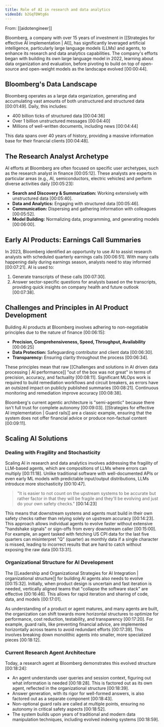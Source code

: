 ```yaml
---
title: Role of AI in research and data analytics
videoId: b2GqTDWtg6s
---
```


From: [[aidotengineer]] <br/> 

Bloomberg, a company with over 15 years of investment in [[Strategies for effective AI implementation | AI]], has significantly leveraged artificial intelligence, particularly large language models (LLMs) and agents, to enhance its research and data analytics capabilities. The company's efforts began with building its own large language model in 2022, learning about data organization and evaluation, before pivoting to build on top of open-source and open-weight models as the landscape evolved <a class="yt-timestamp" data-t="00:00:44">[00:00:44]</a>.

## Bloomberg's Data Landscape
Bloomberg operates as a large data organization, generating and accumulating vast amounts of both unstructured and structured data <a class="yt-timestamp" data-t="00:01:49">[00:01:49]</a>. Daily, this includes:
*   400 billion ticks of structured data <a class="yt-timestamp" data-t="00:04:36">[00:04:36]</a>
*   Over 1 billion unstructured messages <a class="yt-timestamp" data-t="00:04:40">[00:04:40]</a>
*   Millions of well-written documents, including news <a class="yt-timestamp" data-t="00:04:44">[00:04:44]</a>

This data spans over 40 years of history, providing a massive information base for their financial clients <a class="yt-timestamp" data-t="00:04:48">[00:04:48]</a>.

## The Research Analyst Archetype
AI efforts at Bloomberg are often focused on specific user archetypes, such as the research analyst in finance <a class="yt-timestamp" data-t="00:05:12">[00:05:12]</a>. These analysts are experts in particular areas (e.g., AI, semiconductors, electric vehicles) and perform diverse activities daily <a class="yt-timestamp" data-t="00:05:23">[00:05:23]</a>:
*   **Search and Discovery & Summarization:** Working extensively with unstructured data <a class="yt-timestamp" data-t="00:05:40">[00:05:40]</a>.
*   **Data and Analytics:** Engaging with structured data <a class="yt-timestamp" data-t="00:05:46">[00:05:46]</a>.
*   **Communication:** Dispersing and gathering information with colleagues <a class="yt-timestamp" data-t="00:05:52">[00:05:52]</a>.
*   **Model Building:** Normalizing data, programming, and generating models <a class="yt-timestamp" data-t="00:06:00">[00:06:00]</a>.

## Early AI Products: Earnings Call Summaries
In 2023, Bloomberg identified an opportunity to use AI to assist research analysts with scheduled quarterly earnings calls <a class="yt-timestamp" data-t="00:06:51">[00:06:51]</a>. With many calls happening daily during earnings season, analysts need to stay informed <a class="yt-timestamp" data-t="00:07:21">[00:07:21]</a>. AI is used to:
1.  Generate transcripts of these calls <a class="yt-timestamp" data-t="00:07:30">[00:07:30]</a>.
2.  Answer sector-specific questions for analysts based on the transcripts, providing quick insights on company health and future outlook <a class="yt-timestamp" data-t="00:07:38">[00:07:38]</a>.

## Challenges and Principles in AI Product Development
Building AI products at Bloomberg involves adhering to non-negotiable principles due to the nature of finance <a class="yt-timestamp" data-t="00:06:15">[00:06:15]</a>:
*   **Precision, Comprehensiveness, Speed, Throughput, Availability** <a class="yt-timestamp" data-t="00:06:25">[00:06:25]</a>
*   **Data Protection:** Safeguarding contributor and client data <a class="yt-timestamp" data-t="00:06:30">[00:06:30]</a>.
*   **Transparency:** Ensuring clarity throughout the process <a class="yt-timestamp" data-t="00:06:34">[00:06:34]</a>.

These principles mean that raw [[Challenges and solutions in AI driven data processing | AI performance]] "out of the box was not great" in terms of precision, accuracy, and factuality <a class="yt-timestamp" data-t="00:08:11">[00:08:11]</a>. Significant MLOps work is required to build remediation workflows and circuit breakers, as errors have an outsized impact on publicly published summaries <a class="yt-timestamp" data-t="00:08:21">[00:08:21]</a>. Continuous monitoring and remediation improve accuracy <a class="yt-timestamp" data-t="00:08:38">[00:08:38]</a>.

Bloomberg's current agentic architecture is "semi-agentic" because there isn't full trust for complete autonomy <a class="yt-timestamp" data-t="00:09:03">[00:09:03]</a>. [[Strategies for effective AI implementation | Guard rails]] are a classic example, ensuring that the system does not offer financial advice or produce non-factual content <a class="yt-timestamp" data-t="00:09:11">[00:09:11]</a>.

## Scaling AI Solutions

### Dealing with Fragility and Stochasticity
Scaling AI in research and data analytics involves addressing the fragility of LLM-based agents, which are compositions of LLMs where errors can multiply <a class="yt-timestamp" data-t="00:11:18">[00:11:18]</a>. Unlike traditional software with well-documented APIs or even early ML models with predictable input/output distributions, LLMs introduce more stochasticity <a class="yt-timestamp" data-t="00:10:47">[00:10:47]</a>.

> "It is easier to not count on the upstream systems to be accurate but rather factor in that they will be fragile and they'll be evolving and just do your own safety checks." <a class="yt-timestamp" data-t="00:14:23">[00:14:23]</a>

This means that downstream systems and agents must build in their own safety checks rather than relying solely on upstream accuracy <a class="yt-timestamp" data-t="00:14:23">[00:14:23]</a>. This approach allows individual agents to evolve faster without extensive "handshake signals" or sign-offs from every downstream caller <a class="yt-timestamp" data-t="00:15:00">[00:15:00]</a>. For example, an agent tasked with fetching US CPI data for the last five quarters can misinterpret "Q" (quarter) as monthly data if a single character is missed, leading to incorrect results that are hard to catch without exposing the raw data <a class="yt-timestamp" data-t="00:13:31">[00:13:31]</a>.

### Organizational Structure for AI Development
The [[Leadership and Organizational Strategies for AI Integration | organizational structure]] for building AI agents also needs to evolve <a class="yt-timestamp" data-t="00:15:32">[00:15:32]</a>. Initially, when product design is uncertain and fast iteration is needed, vertically aligned teams that "collapse the software stack" are effective <a class="yt-timestamp" data-t="00:16:46">[00:16:46]</a>. This allows for rapid iteration and sharing of code, data, and models <a class="yt-timestamp" data-t="00:17:01">[00:17:01]</a>.

As understanding of a product or agent matures, and many agents are built, the organization can shift towards more horizontal structures to optimize for performance, cost reduction, testability, and transparency <a class="yt-timestamp" data-t="00:17:20">[00:17:20]</a>. For example, guard rails, like preventing financial advice, are implemented horizontally across teams to avoid redundant efforts <a class="yt-timestamp" data-t="00:17:39">[00:17:39]</a>. This involves breaking down monolithic agents into smaller, more specialized pieces <a class="yt-timestamp" data-t="00:18:12">[00:18:12]</a>.

### Current Research Agent Architecture
Today, a research agent at Bloomberg demonstrates this evolved structure <a class="yt-timestamp" data-t="00:18:24">[00:18:24]</a>:
*   An agent understands user queries and session context, figuring out what information is needed <a class="yt-timestamp" data-t="00:18:28">[00:18:28]</a>. This is factored out as its own agent, reflected in the organizational structure <a class="yt-timestamp" data-t="00:18:39">[00:18:39]</a>.
*   Answer generation, with its rigor for well-formed answers, is also factored out as a separate component <a class="yt-timestamp" data-t="00:18:43">[00:18:43]</a>.
*   Non-optional guard rails are called at multiple points, ensuring no autonomy in critical safety aspects <a class="yt-timestamp" data-t="00:18:52">[00:18:52]</a>.
*   The system builds upon years of traditional and modern data manipulation techniques, including evolved indexing systems <a class="yt-timestamp" data-t="00:18:59">[00:18:59]</a>.